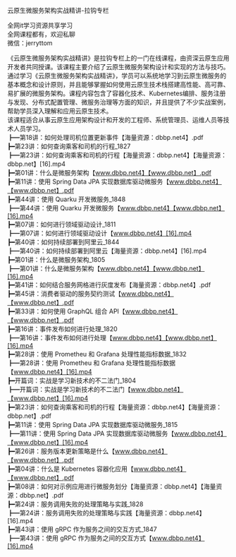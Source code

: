 云原生微服务架构实战精讲-拉钩专栏

全网it学习资源共享学习<br>全网课程都有，欢迎私聊<br>微信：jerryttom<br>

《云原生微服务架构实战精讲》是拉钩专栏上的一门在线课程，由资深云原生应用开发者共同授课。该课程主要介绍了云原生微服务架构设计和实现的方法与技巧。<br> 通过学习《云原生微服务架构实战精讲》，学员可以系统地学习到云原生微服务的基本概念和设计原则，并且能够掌握如何使用云原生技术栈搭建高性能、高可靠、易扩展的微服务架构。课程内容包含了容器化技术、Kubernetes编排、服务注册与发现、分布式配置管理、微服务治理等方面的知识，并且提供了不少实战案例，帮助学员深入理解和应用云原生技术。<br> 该课程适合从事云原生应用架构设计和开发的工程师、系统管理员、运维人员等技术人员学习。<br> ┣━第18讲：如何处理司机位置更新事件【海量资源：dbbp.net4】.pdf<br> ┣━第23讲：如何查询乘客和司机的行程_1827<br> ┣━第23讲：如何查询乘客和司机的行程【海量资源：dbbp.net4】【海量资源：dbbp.net】[16].mp4<br> ┣━第01讲：什么是微服务架构【www.dbbp.net4】【www.dbbp.net】.pdf<br> ┣━第11讲：使用 Spring Data JPA 实现数据库驱动微服务【www.dbbp.net4】【www.dbbp.net】.pdf<br> ┣━第44讲：使用 Quarku 开发微服务_1848<br> ┣━第44讲：使用 Quarku 开发微服务【www.dbbp.net4】【www.dbbp.net】[16].mp4<br> ┣━第07讲：如何进行领域驱动设计_1811<br> ┣━第07讲：如何进行领域驱动设计【www.dbbp.net4】[16].mp4<br> ┣━第40讲：如何持续部署到阿里云_1844<br> ┣━第40讲：如何持续部署到阿里云【海量资源：dbbp.net4】[16].mp4<br> ┣━第01讲：什么是微服务架构_1805<br> ┣━第01讲：什么是微服务架构【www.dbbp.net4】【www.dbbp.net】[16].mp4<br> ┣━第41讲：如何结合服务网格进行灰度发布【海量资源：dbbp.net4】.pdf<br> ┣━第45讲：消费者驱动的服务契约测试【www.dbbp.net4】【www.dbbp.net】.pdf<br> ┣━第33讲：如何使用 GraphQL 组合 API【www.dbbp.net4】【www.dbbp.net】.pdf<br> ┣━第16讲：事件发布如何进行处理_1820<br> ┣━第16讲：事件发布如何进行处理【www.dbbp.net4】【www.dbbp.net】[16].mp4<br> ┣━第28讲：使用 Prometheu 和 Grafana 处理性能指标数据_1832<br> ┣━第28讲：使用 Prometheu 和 Grafana 处理性能指标数据【www.dbbp.net4】[16].mp4<br> ┣━开篇词：实战是学习新技术的不二法门_1804<br> ┣━开篇词：实战是学习新技术的不二法门【www.dbbp.net4】【www.dbbp.net】[16].mp4<br> ┣━第23讲：如何查询乘客和司机的行程【海量资源：dbbp.net4】【海量资源：dbbp.net】.pdf<br> ┣━第11讲：使用 Spring Data JPA 实现数据库驱动微服务_1815<br> ┣━第11讲：使用 Spring Data JPA 实现数据库驱动微服务【www.dbbp.net4】【www.dbbp.net】[16].mp4<br> ┣━第26讲：服务版本更新策略是什么【www.dbbp.net4】【www.dbbp.net】.pdf<br> ┣━第04讲：什么是 Kubernetes 容器化应用【www.dbbp.net4】【www.dbbp.net】.pdf<br> ┣━第08讲：如何对示例应用进行微服务划分【海量资源：dbbp.net4】【海量资源：dbbp.net】.pdf<br> ┣━第24讲：服务调用失败的处理策略与实践_1828<br> ┣━第24讲：服务调用失败的处理策略与实践【海量资源：dbbp.net4】[16].mp4<br> ┣━第43讲：使用 gRPC 作为服务之间的交互方式_1847<br> ┣━第43讲：使用 gRPC 作为服务之间的交互方式【www.dbbp.net4】[16].mp4